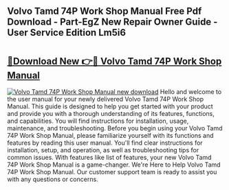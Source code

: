 ## Volvo Tamd 74P Work Shop Manual Free Pdf Download - Part-EgZ New Repair Owner Guide - User Service Edition Lm5i6

# <h2><a href="http://bc64341.oget.top/?id=Volvo+Tamd+74P+Work+Shop+Manual">🔗Download New 👉🔴 Volvo Tamd 74P Work Shop Manual</a></h2>

[![Volvo Tamd 74P Work Shop Manual new download](https://i.imgur.com/5g1atiW.png)](http://bc64341.oget.top/?id=Volvo+Tamd+74P+Work+Shop+Manual)
Hello and welcome to the user manual for your newly delivered Volvo Tamd 74P Work Shop Manual. This guide is designed to help you get started with your product and provide you with a thorough understanding of its features, functions, and capabilities. You will find instructions for installation, usage, maintenance, and troubleshooting. Before you begin using your Volvo Tamd 74P Work Shop Manual, please familiarize yourself with its functions and features by reading this user manual. You'll find clear instructions for installation, setup, and operation, as well as troubleshooting tips for common issues. With features like list of features, your new Volvo Tamd 74P Work Shop Manual is a game-changer. We're Here to Help Volvo Tamd 74P Work Shop Manual. Our customer support team is ready to assist you with any questions or concerns.
